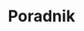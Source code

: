 ---
title: "Poradnik"
description: "Z uwagi na często powtarzające się pytania od klientów postanowiłem opublikować odpowiedzi na część z nich w formie krótkich publikacji."
---